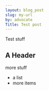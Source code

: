 ```yaml
---
layout: blog_post
slug: my-url
by: advocate
Title: Test post
---
```

Test stuff

## A Header

more stuff

- a list
- more items